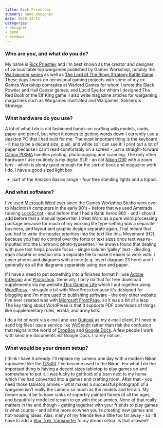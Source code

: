 ```yaml
---
title: Rick Priestley
summary: Game designer 
date: 2020-12-11
categories:
- designer
- game
- windows
---
```


### Who are you, and what do you do?

My name is [Rick Priestley](https://en.wikipedia.org/wiki/Rick_Priestley "Rick's Wikipedia page.") and I'm best known as the creator and designer of various table top wargames published by Games Workshop, notably the [Warhammer](https://en.wikipedia.org/wiki/Warhammer_(game) "The Wikipedia entry for Warhammer.") [series](https://en.wikipedia.org/wiki/Warhammer_40,000 "The Wikipedia entry for Warhammer 40K.") as well as [The Lord of The Rings Strategy Battle Game](https://en.wikipedia.org/wiki/Middle_Earth_Strategy_Battle_Game "The Wikipedia entry for The Lord of The Rings Strategy Battle Game."). These days I work on occasional gaming projects with some of my ex-Games Workshop comrades at Warlord Games for whom I wrote the Black Powder and Hail Caesar games, and Lucid Eye for whom I designed The Red Book of the Elf King game. I also write magazine articles for wargaming magazines such as Wargames Illustrated and Wargames, Soldiers & Strategy.

### What hardware do you use?

A lot of what I do is old fashioned hands-on crafting with models, cards, paper and pencil, but when it comes to getting words down I currently use a desktop PC that I had built for me. The most important thing is the keyboard - it has to be a decent size, plain, and white so I can see it! I print out a lot of paper because I can't read comfortably on a screen - just a straight-forward [Canon PIXMA][pixma-ts5151] handles printing, photocopying and scanning. The only other hardware I use routinely is my digital SLR - an old [Nikon D90][d90] with a zoom lens - which is plenty good enough for the sort of book and magazine work I do. I have a good sized light box
- part of the Amazon Basics range - four free standing lights and a tripod.

### And what software?

I've used [Microsoft Word][word] ever since the Games Workshop Studio went over to Macintosh computers in the early 90's - before that we used Amstrads running [LocoScript][] - and before that I had a Rank Xerox 860 - and I should add before that a manual typewriter. I treat Word as a pure word processing package because for much of my working life type-setting was a separate business, and layout and graphic design separate again. That meant that you had to write the header priorities into the text like this, Movement (H2), because you had no control over the fonts or text sizes once text was re-inputted into the Linotronic photo-typesetter. I've always found that dealing with pure text helps provide focus - single column 'galley' text - dividing each chapter or section into a separate file to make it easier to work with. I cover photos and diagrams with a note (e.g. insert diagram 23 here) and I generally do all the diagrams separately using pen and paper.
 
If I have a need to put something into a finished format I'll use [Adobe InDesign][indesign] and [Photoshop][]. Generally, I only do that for free download supplements via my website [This Gaming Life](https://thisgaminglife.uk/ "Rick's Warlords of Erehwon website.") which I put together using [WordPress][]. I struggle a bit with WordPress because it's designed for blogging and I'm more used to publishing software - the only other website I've ever created was with [Microsoft FrontPage][frontpage], so it was a bit of a leap. The key thing about WordPress is that it supports PDF downloads of things like supplementary rules, errata, and army lists.
 
I do a lot of work via e-mail and use [Outlook][] as my e-mail client. If I need to send big files I use a service like [WeSendit][] rather than risk the confusion that reigns in the world of [DropBox][] and [Google Docs][google-docs]. A few people I work with send me documents via Google Docs. I rarely notice.

### What would be your dream setup?

I think I have it already. I'll replace my camera one day with a modern Nikon equivalent like the [D7500][]. I've become used to the Nikon. For what I do the important thing is having a decent sizes tabletop to play games on and somewhere to put it. I was lucky to get hold of a barn next to my home which I've had converted into a games and crafting room. After that - you need those tabletop armies - what makes a successful photograph of a wargame isn't really the camera so much as the models and terrain. My dream would be to have ranks of superbly painted forces of all the ages, and beautifully modelled terrain to go with those armies. None of that really matters in the end though - getting together with your friends to play games is what counts - and all the more so when you're creating new games and hot-housing ideas. Alas, many of my friends live a little too far away - so I'll have to add a [Star Trek Transporter](https://en.wikipedia.org/wiki/Transporter_(Star_Trek) "The Wikipedia entry for the Star Trek Transporter.") to my dream setup. Is that allowed?

[d7500]: https://en.wikipedia.org/wiki/Nikon_D7500 "A 20.9 megapixel DSLR."
[d90]: https://www.nikonusa.com/en/Nikon-Products/Product-Archive/Digital-SLR-Cameras/D90.html "A 12.3 megapixel digital SLR camera."
[dropbox]: https://www.dropbox.com/ "Online syncing and storage."
[frontpage]: https://en.wikipedia.org/wiki/Microsoft_FrontPage "A WYSIWYG HTML editor."
[google-docs]: https://en.wikipedia.org/wiki/Google_Docs "A web-based office suite."
[indesign]: https://www.adobe.com/products/indesign.html "A desktop/web publishing application."
[locoscript]: https://en.wikipedia.org/wiki/LocoScript "A word processor."
[outlook]: https://www.microsoft.com/en-us/microsoft-365/outlook/outlook-for-business "An email, calendar and contact software suite."
[photoshop]: https://www.adobe.com/products/photoshop.html "A bitmap image editor."
[pixma-ts5151]: https://www.canon.co.uk/support/consumer_products/products/fax__multifunctionals/inkjet/pixma_ts_series/pixma-ts5151.html?type=setup "An all-in-one scanner/printer."
[wesendit]: http://web.archive.org/web/20230517205217/https://www.wesendit.com/ "A service for sending files."
[word]: https://www.microsoft.com/en-us/microsoft-365/word "A document editor."
[wordpress]: https://wordpress.com/ "Weblog publishing software."
